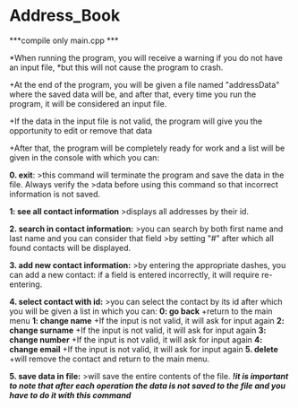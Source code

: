 # Address_Book

***compile only main.cpp ***

*When running the program, you will receive a warning if you do not have an input file, 
  *but this will not cause the program to crash.
  
+At the end of the program, you will be given a file named "addressData" where the saved data will be,
and after that, every time you run the program, it will be considered an input file.

+If the data in the input file is not valid, the program will give you the opportunity to edit or remove that data

+After that, the program will be completely ready for work and a list will be given in the console with which you can:

**0. exit**:
      >this command will terminate the program and save the data in the file. Always verify the 
      >data before using this command so that incorrect information is not saved.
      
**1: see all contact information**
      >displays all addresses by their id.
        
**2. search in contact information:**
      >you can search by both first name and last name and you can consider that field 
      >by setting "#" after which all found contacts will be displayed.
       
**3. add new contact information:**
      >by entering the appropriate dashes, you can add a new contact: if a field is entered incorrectly, it will require re-entering.
    
     
**4. select contact with id:**
      >you can select the contact by its id after which you will be given a list in which you can:
     **0: go back**
            +return to the main menu
     **1: change name**
            +If the input is not valid, it will ask for input again
     **2: change surname**
            +If the input is not valid, it will ask for input again
     **3: change number**
            +If the input is not valid, it will ask for input again
     **4: change email**
            +If the input is not valid, it will ask for input again
     **5. delete**
            +will remove the contact and return to the main menu.

**5. save data in file:**
     >will save the entire contents of the file.
     ***!it is important to note that after each operation the data is not saved to the file and you have to do it with this command***

